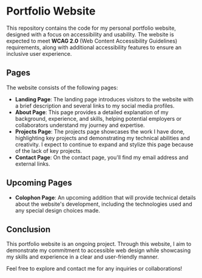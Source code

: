 # Portfolio Website

This repository contains the code for my personal portfolio website, designed with a focus on accessibility and usability. The website is expected to meet **WCAG 2.0** (Web Content Accessibility Guidelines) requirements, along with additional accessibility features to ensure an inclusive user experience.

## Pages

The website consists of the following pages:

- **Landing Page**: The landing page introduces visitors to the website with a brief description and several links to my social media profiles.
- **About Page**: This page provides a detailed explanation of my background, experience, and skills, helping potential employers or collaborators understand my journey and expertise.
- **Projects Page**: The projects page showcases the work I have done, highlighting key projects and demonstrating my technical abilities and creativity. I expect to continue to expand and stylize this page because of the lack of key projects.
- **Contact Page**: On the contact page, you'll find my email address and external links.

## Upcoming Pages

- **Colophon Page**: An upcoming addition that will provide technical details about the website's development, including the technologies used and any special design choices made.

## Conclusion

This portfolio website is an ongoing project. Through this website, I aim to demonstrate my commitment to accessible web design while showcasing my skills and experience in a clear and user-friendly manner.

Feel free to explore and contact me for any inquiries or collaborations!
